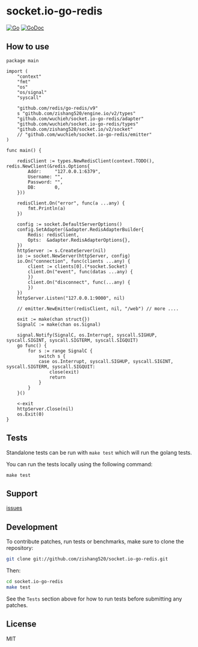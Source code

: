 
# socket.io-go-redis

[![Go](https://github.com/wuchieh/socket.io-go-redis/actions/workflows/go.yml/badge.svg)](https://github.com/wuchieh/socket.io-go-redis/actions/workflows/go.yml)
[![GoDoc](https://pkg.go.dev/badge/github.com/zishang520/socket.io-go-redis?utm_source=godoc)](https://pkg.go.dev/github.com/zishang520/socket.io-go-redis)

## How to use

```golang
package main

import (
    "context"
    "fmt"
    "os"
    "os/signal"
    "syscall"

    "github.com/redis/go-redis/v9"
    s "github.com/zishang520/engine.io/v2/types"
    "github.com/wuchieh/socket.io-go-redis/adapter"
    "github.com/wuchieh/socket.io-go-redis/types"
    "github.com/zishang520/socket.io/v2/socket"
    // "github.com/wuchieh/socket.io-go-redis/emitter"
)

func main() {

    redisClient := types.NewRedisClient(context.TODO(), redis.NewClient(&redis.Options{
        Addr:     "127.0.0.1:6379",
        Username: "",
        Password: "",
        DB:       0,
    }))

    redisClient.On("error", func(a ...any) {
        fmt.Println(a)
    })

    config := socket.DefaultServerOptions()
    config.SetAdapter(&adapter.RedisAdapterBuilder{
        Redis: redisClient,
        Opts:  &adapter.RedisAdapterOptions{},
    })
    httpServer := s.CreateServer(nil)
    io := socket.NewServer(httpServer, config)
    io.On("connection", func(clients ...any) {
        client := clients[0].(*socket.Socket)
        client.On("event", func(datas ...any) {
        })
        client.On("disconnect", func(...any) {
        })
    })
    httpServer.Listen("127.0.0.1:9000", nil)

    // emitter.NewEmitter(redisClient, nil, "/web") // more ....

    exit := make(chan struct{})
    SignalC := make(chan os.Signal)

    signal.Notify(SignalC, os.Interrupt, syscall.SIGHUP, syscall.SIGINT, syscall.SIGTERM, syscall.SIGQUIT)
    go func() {
        for s := range SignalC {
            switch s {
            case os.Interrupt, syscall.SIGHUP, syscall.SIGINT, syscall.SIGTERM, syscall.SIGQUIT:
                close(exit)
                return
            }
        }
    }()

    <-exit
    httpServer.Close(nil)
    os.Exit(0)
}
```

## Tests

Standalone tests can be run with `make test` which will run the golang tests.

You can run the tests locally using the following command:

```
make test
```

## Support

[issues](https://github.com/wuchieh/socket.io-go-redis/issues)

## Development

To contribute patches, run tests or benchmarks, make sure to clone the
repository:

```bash
git clone git://github.com/zishang520/socket.io-go-redis.git
```

Then:

```bash
cd socket.io-go-redis
make test
```

See the `Tests` section above for how to run tests before submitting any patches.

## License

MIT
